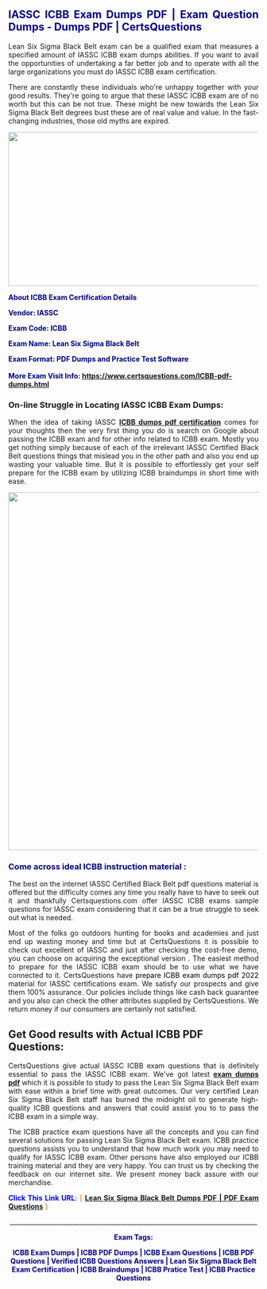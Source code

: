 <h2 style="text-align: justify;"><span style="color: #000080;">IASSC ICBB Exam Dumps PDF | Exam Question Dumps - Dumps PDF | CertsQuestions</span></h2>
<p style="text-align: justify;">Lean Six Sigma Black Belt exam can be a qualified exam that measures a specified amount of IASSC  ICBB exam dumps abilities. If you want to avail the opportunities of undertaking a far better job and to operate with all the large organizations you must do IASSC ICBB exam certification.</p>
<p style="text-align: justify;">There are constantly these individuals who're unhappy together with your good results. They're going to argue that these IASSC  ICBB exam are of no worth but this can be not true. These might be new towards the Lean Six Sigma Black Belt degrees bust these are of real value and value. In the fast-changing industries, those old myths are expired.</p>
<p><img style="display: block; margin-left: auto; margin-right: auto;" src="https://i.imgur.com/eaP4ae9.png" width="840" height="310" /></p>
<p><span style="color: #000080;"><strong>About ICBB Exam Certification Details</strong></span></p>
<p><span style="color: #000080;"><strong>Vendor: IASSC<br /></strong></span></p>
<p><span style="color: #000080;"><strong>Exam Code: ICBB</strong></span></p>
<p><span style="color: #000080;"><strong>Exam Name: Lean Six Sigma Black Belt</strong></span></p>
<p><span style="color: #000080;"><strong>Exam Format: PDF Dumps and Practice Test Software<br /><br />More Exam Visit Info: <span style="color: #ff6600;"><a href="https://www.certsquestions.com/ICBB-pdf-dumps.html">https://www.certsquestions.com/ICBB-pdf-dumps.html</a></span></strong></span></p>
<h3>On-line Struggle in Locating IASSC ICBB Exam Dumps:</h3>
<p style="text-align: justify;">When the idea of taking IASSC <a href="https://www.certsquestions.com/ICBB-pdf-dumps.html"><strong> ICBB dumps pdf certification</strong></a> comes for your thoughts then the very first thing you do is search on Google about passing the ICBB exam and for other info related to ICBB exam. Mostly you get nothing simply because of each of the irrelevant IASSC Certified Black Belt questions things that mislead you in the other path and also you end up wasting your valuable time. But it is possible to effortlessly get your self prepare for the ICBB exam by utilizing ICBB braindumps in short time with ease.</p>
<p><a href="https://www.certsquestions.com/ICBB-pdf-dumps.html"><img style="display: block; margin-left: auto; margin-right: auto;" src="https://i.imgur.com/pxhoKQ2.png" width="720" /></a></p>
<h3><span style="color: #000080;">Come across ideal  ICBB instruction material :</span></h3>
<p style="text-align: justify;">The best on the internet IASSC Certified Black Belt pdf questions material is offered but the difficulty comes any time you really have to have to seek out it and thankfully Certsquestions.com offer IASSC ICBB exams sample questions for IASSC  exam considering that it can be a true struggle to seek out what is needed.</p>
<p style="text-align: justify;">Most of the folks go outdoors hunting for books and academies and just end up wasting money and time but at CertsQuestions it is possible to check out excellent of IASSC  and just after checking the cost-free demo, you can choose on acquiring the exceptional version . The easiest method to prepare for the IASSC ICBB exam should be to use what we have connected to it. CertsQuestions have <span style="color: #000000;">prepare ICBB exam dumps pdf 2022</span> material for IASSC certifications exam. We satisfy our prospects and give them 100% assurance. Our policies include things like cash back guarantee and you also can check the other attributes supplied by CertsQuestions. We return money if our consumers are certainly not satisfied.</p>
<h2>Get Good results with Actual ICBB PDF Questions:</h2>
<p style="text-align: justify;">CertsQuestions give actual IASSC ICBB exam questions that is definitely essential to pass the IASSC  ICBB exam. We've got latest<strong>&nbsp;<a href="https://www.certsquestions.com/">exam dumps pdf</a></strong>&nbsp;which it is possible to study to pass the Lean Six Sigma Black Belt exam with ease within a brief time with great outcomes. Our very certified Lean Six Sigma Black Belt staff has burned the midnight oil to generate high-quality ICBB questions and answers that could assist you to to pass the ICBB exam in a simple way.</p>
<p style="text-align: justify;">The ICBB practice exam questions have all the concepts and you can find several solutions for passing Lean Six Sigma Black Belt exam. ICBB practice questions assists you to understand that how much work you may need to qualify for IASSC  ICBB exam. Other persons have also employed our ICBB training material and they are very happy. You can trust us by checking the feedback on our internet site. We present money back assure with our merchandise.</p>
<p style="text-align: justify;"><span style="color: #0000ff;"><strong>Click This Link URL</strong>:</span> <span style="color: #ff6600;">[ <strong><a href="https://www.certsquestions.com/lean-six-sigma-black-belt-certification.html">Lean Six Sigma Black Belt Dumps PDF | PDF Exam Questions</a></strong> ]</span></p>
<p style="text-align: center;">______________________________________________________________________________</p>
<p style="text-align: center;"><span style="color: #000080;"><strong>Exam Tags:</strong></span></p>
<p style="text-align: center;"><span style="color: #000080;"><strong>ICBB Exam Dumps | ICBB PDF Dumps | ICBB Exam Questions | ICBB PDF Questions | Verified ICBB Questions Answers | Lean Six Sigma Black Belt Exam Certification | ICBB Braindumps | ICBB Pratice Test | ICBB Practice Questions</strong></span></p>
